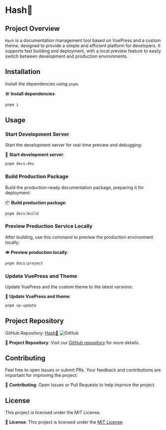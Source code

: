 # Hash🔎

## Project Overview

`Hash` is a documentation management tool based on VuePress and a custom theme, designed to provide a simple and efficient platform for developers. It supports fast building and deployment, with a local preview feature to easily switch between development and production environments.

## Installation

Install the dependencies using `pnpm`:

🛠️ **Install dependencies**:

```bash
pnpm i
```

## Usage

### Start Development Server

Start the development server for real-time preview and debugging:

🚀 **Start development server**:

```bash
pnpm docs:dev
```

### Build Production Package

Build the production-ready documentation package, preparing it for deployment:

📦 **Build production package**:

```bash
pnpm docs:build
```

### Preview Production Service Locally

After building, use this command to preview the production environment locally:

👁️ **Preview production locally**:

```bash
pnpm docs:project
```

### Update VuePress and Theme

Update VuePress and the custom theme to the latest versions:

🔄 **Update VuePress and theme**:

```bash
pnpm vp-update
```

## Project Repository

GitHub Repository: [Hash🔎](https://github.com/Pai3141/hash.git)  ![GitHub](https://img.shields.io/badge/GitHub-Repository-blue?style=flat&logo=github)

📌 **Project Repository**: Visit our [GitHub repository](https://github.com/Pai3141/hash.git) for more details.

## Contributing

Feel free to open Issues or submit PRs. Your feedback and contributions are important for improving the project.

🤝 **Contributing**: Open Issues or Pull Requests to help improve the project.

## License

This project is licensed under the MIT License.

📝 **License**: This project is licensed under the [MIT License](https://opensource.org/licenses/MIT).

